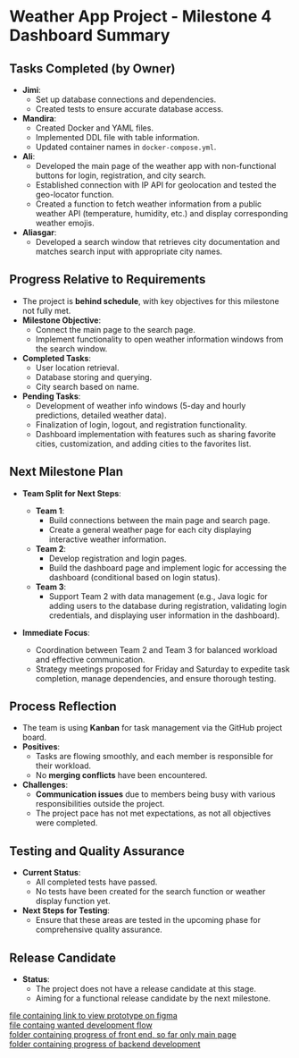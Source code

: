 # **Weather App Project - Milestone 4 Dashboard Summary**

## **Tasks Completed (by Owner)**
- **Jimi**: 
  - Set up database connections and dependencies.
  - Created tests to ensure accurate database access.
- **Mandira**: 
  - Created Docker and YAML files.
  - Implemented DDL file with table information.
  - Updated container names in `docker-compose.yml`.
- **Ali**: 
  - Developed the main page of the weather app with non-functional buttons for login, registration, and city search.
  - Established connection with IP API for geolocation and tested the geo-locator function.
  - Created a function to fetch weather information from a public weather API (temperature, humidity, etc.) and display corresponding weather emojis.
- **Aliasgar**:
  - Developed a search window that retrieves city documentation and matches search input with appropriate city names.

## **Progress Relative to Requirements**
- The project is **behind schedule**, with key objectives for this milestone not fully met. 
- **Milestone Objective**:
  - Connect the main page to the search page.
  - Implement functionality to open weather information windows from the search window.
- **Completed Tasks**:
  - User location retrieval.
  - Database storing and querying.
  - City search based on name.
- **Pending Tasks**:
  - Development of weather info windows (5-day and hourly predictions, detailed weather data).
  - Finalization of login, logout, and registration functionality.
  - Dashboard implementation with features such as sharing favorite cities, customization, and adding cities to the favorites list.

## **Next Milestone Plan**
- **Team Split for Next Steps**:
  - **Team 1**:
    - Build connections between the main page and search page.
    - Create a general weather page for each city displaying interactive weather information.
  - **Team 2**:
    - Develop registration and login pages.
    - Build the dashboard page and implement logic for accessing the dashboard (conditional based on login status).
  - **Team 3**:
    - Support Team 2 with data management (e.g., Java logic for adding users to the database during registration, validating login credentials, and displaying user information in the dashboard).

- **Immediate Focus**:
  - Coordination between Team 2 and Team 3 for balanced workload and effective communication.
  - Strategy meetings proposed for Friday and Saturday to expedite task completion, manage dependencies, and ensure thorough testing.

## **Process Reflection**
- The team is using **Kanban** for task management via the GitHub project board. 
- **Positives**:
  - Tasks are flowing smoothly, and each member is responsible for their workload.
  - No **merging conflicts** have been encountered.
- **Challenges**:
  - **Communication issues** due to members being busy with various responsibilities outside the project.
  - The project pace has not met expectations, as not all objectives were completed.

## **Testing and Quality Assurance**
- **Current Status**:
  - All completed tests have passed.
  - No tests have been created for the search function or weather display function yet.
- **Next Steps for Testing**:
  - Ensure that these areas are tested in the upcoming phase for comprehensive quality assurance.

## **Release Candidate**
- **Status**:
  - The project does not have a release candidate at this stage.
  - Aiming for a functional release candidate by the next milestone.


[file containing link to view prototype on figma](prototype-link.md)
<br>
[file containg wanted development flow ](Development-flow.md)
<br>
[folder containing progress of front end, so far only main page](Web-content)
<br>
[folder containing progress of backend development](Milestone4-BackEndDesign)

